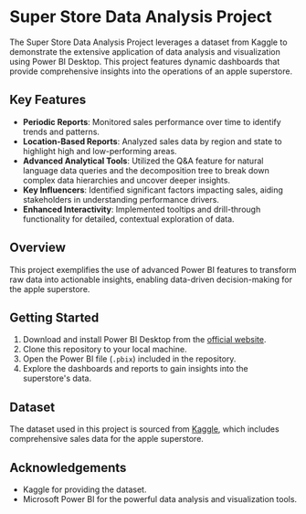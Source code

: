 # Super Store Data Analysis Project

The Super Store Data Analysis Project leverages a dataset from Kaggle to demonstrate the extensive application of data analysis and visualization using Power BI Desktop. This project features dynamic dashboards that provide comprehensive insights into the operations of an apple superstore.

## Key Features

- **Periodic Reports**: Monitored sales performance over time to identify trends and patterns.
- **Location-Based Reports**: Analyzed sales data by region and state to highlight high and low-performing areas.
- **Advanced Analytical Tools**: Utilized the Q&A feature for natural language data queries and the decomposition tree to break down complex data hierarchies and uncover deeper insights.
- **Key Influencers**: Identified significant factors impacting sales, aiding stakeholders in understanding performance drivers.
- **Enhanced Interactivity**: Implemented tooltips and drill-through functionality for detailed, contextual exploration of data.

## Overview

This project exemplifies the use of advanced Power BI features to transform raw data into actionable insights, enabling data-driven decision-making for the apple superstore.

## Getting Started

1. Download and install Power BI Desktop from the [official website](https://powerbi.microsoft.com/desktop/).
2. Clone this repository to your local machine.
3. Open the Power BI file (`.pbix`) included in the repository.
4. Explore the dashboards and reports to gain insights into the superstore's data.

## Dataset

The dataset used in this project is sourced from [Kaggle]([https://www.kaggle.com/](https://www.kaggle.com/datasets/ramamet4/app-store-apple-data-set-10k-apps?select=AppleStore.csv)), which includes comprehensive sales data for the apple superstore.

## Acknowledgements

- Kaggle for providing the dataset.
- Microsoft Power BI for the powerful data analysis and visualization tools.

